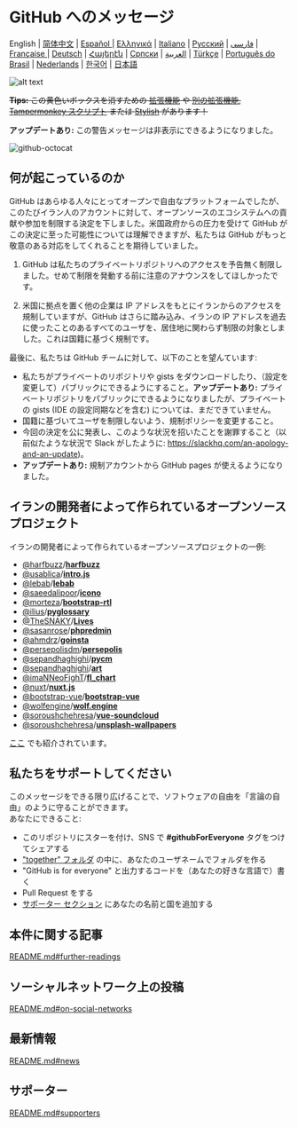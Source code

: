 # GitHub へのメッセージ


English | [简体中文](./README-CN.md) | [Español ](./README-ES.md) | [Ελληνικά](./README-GR.md) | [Italiano](./README-IT.md) | [Русский](./README-RU.md) | [فارسی](./README-PER.md) | [Française ](./README-FR.md) | [Deutsch](./README-DE.md) | [Հայերէն](./README-HY.md) | [Српски](./README-SR.md) | [العربية](./README-AR.md) | [Türkçe](./README-TR.md) | [Português do Brasil](./README-PT-BR.md) | [Nederlands](./README-NL.md) | [한국어](./README-KO.md) | [日本語](./README-JA.md)

![alt text](./message.png)

~~**Tips:** この黄色いボックスを消すための [拡張機能](https://github.com/JafarAkhondali/remove-github-restrictions-message) や [別の拡張機能](https://github.com/MohamadKh75/ShutHub), [Tampermonkey スクリプト](https://gist.github.com/HirbodBehnam/2e079e187be0b1b6a6bcb734ed88474e) または [Stylish](https://userstyles.org/styles/173827/hide-github-warning) があります！~~

**アップデートあり:** この警告メッセージは非表示にできるようになりました。

![github-octocat](https://user-images.githubusercontent.com/16706911/61997137-7aa7df00-b0b2-11e9-97f1-f452855fe21c.png)

## 何が起こっているのか

GitHub はあらゆる人々にとってオープンで自由なプラットフォームでしたが、このたびイラン人のアカウントに対して、オープンソースのエコシステムへの貢献や参加を制限する決定を下しました。米国政府からの圧力を受けて GitHub がこの決定に至った可能性については理解できますが、私たちは GitHub がもっと敬意のある対応をしてくれることを期待していました。

1. GitHub は私たちのプライベートリポジトリへのアクセスを予告無く制限しました。せめて制限を発動する前に注意のアナウンスをしてほしかったです。

2. 米国に拠点を置く他の企業は IP アドレスをもとにイランからのアクセスを規制していますが、GitHub はさらに踏み込み、イランの IP アドレスを過去に使ったことのあるすべてのユーザを、居住地に関わらず制限の対象としました。これは国籍に基づく規制です。

最後に、私たちは GitHub チームに対して、以下のことを望んています:

- 私たちがプライベートのリポジトリや gists をダウンロードしたり、（設定を変更して）パブリックにできるようにすること。**アップデートあり:** プライベートリポジトリをパブリックにできるようになりましたが、プライベートの gists (IDE の設定同期などを含む) については、まだできていません。
- 国籍に基づいてユーザを制限しないよう、規制ポリシーを変更すること。
- 今回の決定を公に発表し、このような状況を招いたことを謝罪すること（以前似たような状況で Slack がしたように: https://slackhq.com/an-apology-and-an-update)。
- **アップデートあり:** 規制アカウントから GitHub pages が使えるようになりました。

## イランの開発者によって作られているオープンソースプロジェクト

イランの開発者によって作られているオープンソースプロジェクトの一例:

- [@harfbuzz](https://github.com/harfbuzz)/[**harfbuzz**](https://github.com/harfbuzz/harfbuzz)
- [@usablica](https://github.com/usablica)/[**intro.js**](https://github.com/usablica/intro.js)
- [@lebab](https://github.com/lebab)/[**lebab**](https://github.com/lebab/lebab)
- [@saeedalipoor](https://github.com/saeedalipoor)/[**icono**](https://github.com/saeedalipoor/icono)
- [@morteza](https://github.com/morteza)/[**bootstrap-rtl**](https://github.com/morteza/bootstrap-rtl)
- [@ilius](https://github.com/ilius)/[**pyglossary**](https://github.com/ilius/pyglossary)
- [@TheSNAKY](https://github.com/TheSNAKY)/[**Lives**](https://github.com/TheSNAKY/Lives)
- [@sasanrose](https://github.com/sasanrose)/[**phpredmin**](https://github.com/sasanrose/phpredmin)
- [@ahmdrz](https://github.com/ahmdrz)/[**goinsta**](https://github.com/ahmdrz/goinsta)
- [@persepolisdm](https://github.com/persepolisdm)/[**persepolis**](https://github.com/persepolisdm/persepolis)
- [@sepandhaghighi](https://github.com/sepandhaghighi)/[**pycm**](https://github.com/sepandhaghighi/pycm)
- [@sepandhaghighi](https://github.com/sepandhaghighi)/[**art**](https://github.com/sepandhaghighi/art)
- [@imaNNeoFighT](https://github.com/imaNNeoFighT)/[**fl_chart**](https://github.com/imaNNeoFighT/fl_chart)
- [@nuxt](https://github.com/nuxt)/[**nuxt.js**](https://github.com/nuxt/nuxt.js)
- [@bootstrap-vue](https://github.com/bootstrap-vue)/[**bootstrap-vue**](https://github.com/bootstrap-vue/bootstrap-vue)
- [@wolfengine](https://github.com/wolfengine)/[**wolf.engine**](https://github.com/wolfengine/wolf.engine)
- [@soroushchehresa](https://github.com/soroushchehresa)/[**vue-soundcloud**](https://github.com/soroushchehresa/vue-soundcloud)
- [@soroushchehresa](https://github.com/soroushchehresa)/[**unsplash-wallpapers**](https://github.com/soroushchehresa/unsplash-wallpapers)

[ここ](https://github.com/mohebifar/made-in-iran) でも紹介されています。

## 私たちをサポートしてください

このメッセージをできる限り広げることで、ソフトウェアの自由を「言論の自由」のように守ることができます。  
あなたにできること:

- このリポジトリにスターを付け、SNS で **#githubForEveryone** タグをつけてシェアする
- ["together" フォルダ](together) の中に、あなたのユーザネームでフォルダを作る
- "GitHub is for everyone" と出力するコードを（あなたの好きな言語で）書く
- Pull Request をする
- [サポーター セクション](README.md#supporters) にあなたの名前と国を追加する

## 本件に関する記事

[README.md#further-readings](README.md#further-readings)

## ソーシャルネットワーク上の投稿

[README.md#on-social-networks](README.md#on-social-networks)

## 最新情報

[README.md#news](README.md#news)

## サポーター

[README.md#supporters](README.md#supporters)

